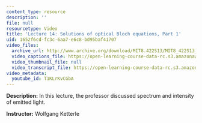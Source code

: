```yaml
---
content_type: resource
description: ''
file: null
resourcetype: Video
title: 'Lecture 14: Solutions of optical Bloch equations, Part 1'
uid: 1652f6cd-fc3c-6aa7-e6c8-bd95baf41707
video_files:
  archive_url: http://www.archive.org/download/MIT8.422S13/MIT8_422S13_lec14-1_300k.mp4
  video_captions_file: https://open-learning-course-data-rc.s3.amazonaws.com/8-422-atomic-and-optical-physics-ii-spring-2013/e2d2ac59c97b5876a12e4fd1e3c8cd51_T1KLrKvCGbA.vtt
  video_thumbnail_file: null
  video_transcript_file: https://open-learning-course-data-rc.s3.amazonaws.com/8-422-atomic-and-optical-physics-ii-spring-2013/d6f783cc17100c96c10a640b0222493c_T1KLrKvCGbA.pdf
video_metadata:
  youtube_id: T1KLrKvCGbA
---
```


**Description:** In this lecture, the professor discussed spectrum and intensity of emitted light.

**Instructor:** Wolfgang Ketterle